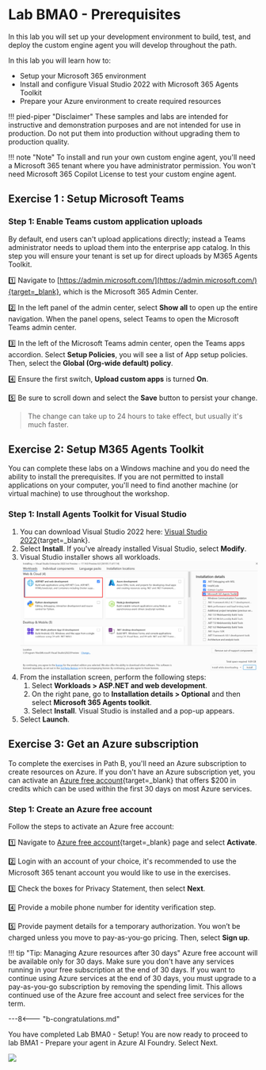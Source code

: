 # Lab BMA0 - Prerequisites

In this lab you will set up your development environment to build, test, and deploy the custom engine agent you will develop throughout the path.

In this lab you will learn how to:

- Setup your Microsoft 365 environment
- Install and configure Visual Studio 2022 with Microsoft 365 Agents Toolkit
- Prepare your Azure environment to create required resources

!!! pied-piper "Disclaimer"
    These samples and labs are intended for instructive and demonstration purposes and are not intended for use in production. Do not put them into production without upgrading them to production quality.

!!! note "Note"
    To install and run your own custom engine agent, you'll need a Microsoft 365 tenant where you have administrator permission. You won't need Microsoft 365 Copilot License to test your custom engine agent.

## Exercise 1 : Setup Microsoft Teams

### Step 1: Enable Teams custom application uploads

By default, end users can't upload applications directly; instead a Teams administrator needs to upload them into the enterprise app catalog. In this step you will ensure your tenant is set up for direct uploads by M365 Agents Toolkit.

1️⃣ Navigate to [https://admin.microsoft.com/](https://admin.microsoft.com/){target=_blank}, which is the Microsoft 365 Admin Center.

2️⃣ In the left panel of the admin center, select **Show all** to open up the entire navigation. When the panel opens, select Teams to open the Microsoft Teams admin center.

3️⃣ In the left of the Microsoft Teams admin center, open the Teams apps accordion. Select **Setup Policies**, you will see a list of App setup policies. Then, select the **Global (Org-wide default) policy**.

4️⃣ Ensure the first switch, **Upload custom apps** is turned **On**.

5️⃣ Be sure to scroll down and select the **Save** button to persist your change.

> The change can take up to 24 hours to take effect, but usually it's much faster.

<cc-end-step lab="bma0" exercise="1" step="1" />

## Exercise 2: Setup M365 Agents Toolkit

You can complete these labs on a Windows machine and you do need the ability to install the prerequisites. If you are not permitted to install applications on your computer, you'll need to find another machine (or virtual machine) to use throughout the workshop.

### Step 1: Install Agents Toolkit for Visual Studio

1. You can download Visual Studio 2022 here: [Visual Studio 2022](https://code.visualstudio.com/download){target=_blank}.
1. Select **Install**. If you've already installed Visual Studio, select **Modify**.
1. Visual Studio installer shows all workloads.
    ![The Visual Studio installation UI with the list of components available for ASP.NET and web development and the Microsoft 365 Agents Toolkit highlighted.](../../../assets/images/agents-sdk/visual-studio-install.png)
1. From the installation screen, perform the following steps:
    1. Select **Workloads > ASP.NET and web development**.
    1. On the right pane, go to **Installation details > Optional** and then select **Microsoft 365 Agents toolkit**.
    1. Select **Install**. Visual Studio is installed and a pop-up appears.
1. Select **Launch**.

<cc-end-step lab="bma0" exercise="2" step="1" />

## Exercise 3: Get an Azure subscription

To complete the exercises in Path B, you'll need an Azure subscription to create resources on Azure. If you don't have an Azure subscription yet, you can activate an [Azure free account](https://azure.microsoft.com/en-us/pricing/offers/ms-azr-0044p){target=_blank} that offers $200 in credits which can be used within the first 30 days on most Azure services.

### Step 1: Create an Azure free account

Follow the steps to activate an Azure free account:

1️⃣ Navigate to [Azure free account](https://azure.microsoft.com/en-us/pricing/offers/ms-azr-0044p){target=_blank} page and select **Activate**.

2️⃣ Login with an account of your choice, it's recommended to use the Microsoft 365 tenant account you would like to use in the exercises.

3️⃣ Check the boxes for Privacy Statement, then select **Next**.

4️⃣ Provide a mobile phone number for identity verification step.

5️⃣ Provide payment details for a temporary authorization. You won’t be charged unless you move to pay-as-you-go pricing. Then, select **Sign up**.

!!! tip "Tip: Managing Azure resources after 30 days"
    Azure free account will be available only for 30 days. Make sure you don't have any services running in your free subscription at the end of 30 days. If you want to continue using Azure services at the end of 30 days, you must upgrade to a pay-as-you-go subscription by removing the spending limit. This allows continued use of the Azure free account and select free services for the term.

<cc-end-step lab="bma0" exercise="3" step="1" />

---8<--- "b-congratulations.md"

You have completed Lab BMA0 - Setup!
You are now ready to proceed to lab BMA1 - Prepare your agent in Azure AI Foundry. Select Next.

<cc-next url="../01-agent-in-foundry" />

<img src="https://m365-visitor-stats.azurewebsites.net/copilot-camp/custom-engine/agents-sdk/00-prerequisites" />